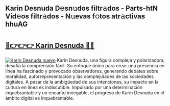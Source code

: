 ## Karin Desnuda D𝚎sn𝚞dos filtr𝚊dos - Parts-htN Vid𝚎os filtr𝚊dos - N𝚞evas f𝚘tos atr𝚊ctivas hhuAG

# <h2><a href="http://mbcx2k.tromn.icu/?c=Karin+Desnuda">🔗👉👉👉 Karin Desnuda 🔗🔗</a></h2>

[![Karin Desnuda nuevo](https://i.imgur.com/pEAQMta.gif)](http://mbcx2k.tromn.icu/?c=Karin+Desnuda)
Karin Desnuda, una figura compleja y polarizadora, desafía la comprensión fácil. Su enfoque único para crear una presencia en línea ha fascinado y provocado observadores, generando debates sobre moralidad, autorrepresentación y las complejidades de las sociedades digitales. A pesar de la ambigüedad de sus intenciones, su impacto en la cultura en línea es indiscutible. Impulsado por una determinación inquebrantable y un encanto innegable, el progreso de Karin Desnuda en el ámbito digital es inquebrantable.
